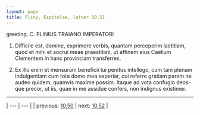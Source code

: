 ```yaml
---
layout: page
title: Pliny, Espitulae, letter 10.51
---
```


greeting. C. PLINIUS TRAIANO IMPERATORI



1. Difficile est, domine, exprimere verbis, quantam perceperim laetitiam, quod et mihi et socrui meae praestitisti, ut affinem eius Caelium Clementem in hanc provinciam transferres.



2. Ex illo enim et mensuram beneficii tui penitus intellego, cum tam plenam indulgentiam cum tota domo mea experiar, cui referre gratiam parem ne audeo quidem, quamvis maxime possim. Itaque ad vota confugio deos-que precor, ut iis, quae in me assidue confers, non indignus existimer.



---

| --- | --- |
| previous: [10.50](../10.50/) | next: [10.52](../10.52/) |